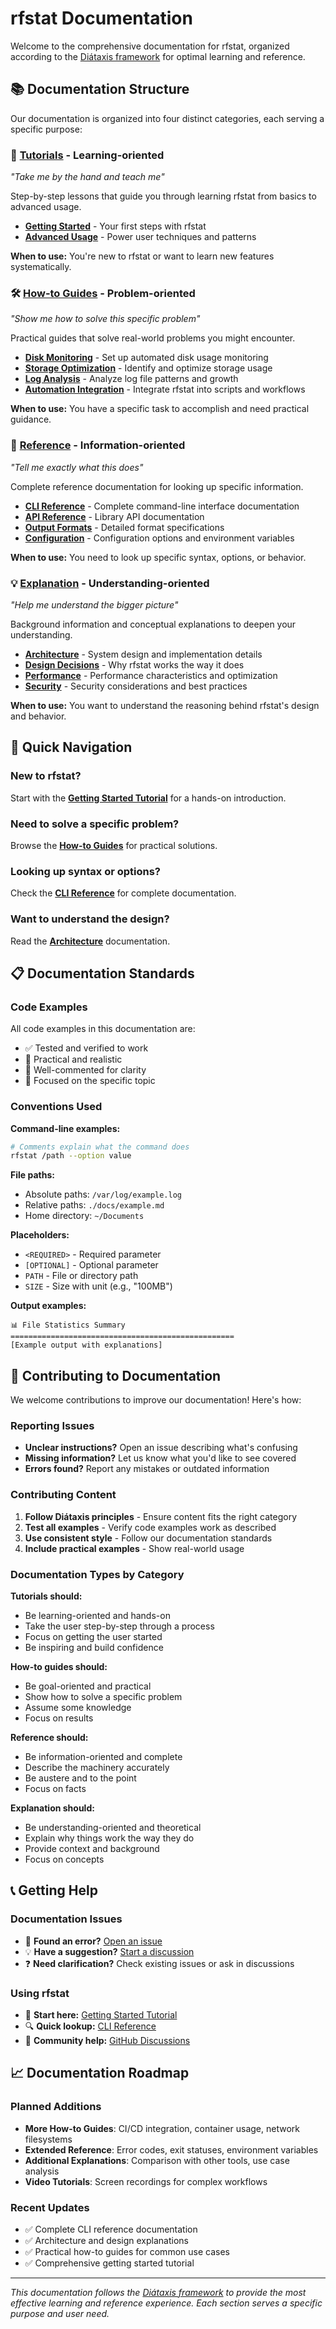 # rfstat Documentation

Welcome to the comprehensive documentation for rfstat, organized according to the [Diátaxis framework](https://diataxis.fr/) for optimal learning and reference.

## 📚 Documentation Structure

Our documentation is organized into four distinct categories, each serving a specific purpose:

### 🎯 [Tutorials](tutorials/) - Learning-oriented
*"Take me by the hand and teach me"*

Step-by-step lessons that guide you through learning rfstat from basics to advanced usage.

- **[Getting Started](tutorials/getting-started.md)** - Your first steps with rfstat
- **[Advanced Usage](tutorials/advanced-usage.md)** - Power user techniques and patterns

**When to use:** You're new to rfstat or want to learn new features systematically.

### 🛠️ [How-to Guides](how-to/) - Problem-oriented
*"Show me how to solve this specific problem"*

Practical guides that solve real-world problems you might encounter.

- **[Disk Monitoring](how-to/disk-monitoring.md)** - Set up automated disk usage monitoring
- **[Storage Optimization](how-to/storage-optimization.md)** - Identify and optimize storage usage
- **[Log Analysis](how-to/log-analysis.md)** - Analyze log file patterns and growth
- **[Automation Integration](how-to/automation.md)** - Integrate rfstat into scripts and workflows

**When to use:** You have a specific task to accomplish and need practical guidance.

### 📖 [Reference](reference/) - Information-oriented
*"Tell me exactly what this does"*

Complete reference documentation for looking up specific information.

- **[CLI Reference](reference/cli.md)** - Complete command-line interface documentation
- **[API Reference](reference/api.md)** - Library API documentation
- **[Output Formats](reference/output-formats.md)** - Detailed format specifications
- **[Configuration](reference/configuration.md)** - Configuration options and environment variables

**When to use:** You need to look up specific syntax, options, or behavior.

### 💡 [Explanation](explanation/) - Understanding-oriented
*"Help me understand the bigger picture"*

Background information and conceptual explanations to deepen your understanding.

- **[Architecture](explanation/architecture.md)** - System design and implementation details
- **[Design Decisions](explanation/design-decisions.md)** - Why rfstat works the way it does
- **[Performance](explanation/performance.md)** - Performance characteristics and optimization
- **[Security](explanation/security.md)** - Security considerations and best practices

**When to use:** You want to understand the reasoning behind rfstat's design and behavior.

## 🚀 Quick Navigation

### New to rfstat?
Start with the **[Getting Started Tutorial](tutorials/getting-started.md)** for a hands-on introduction.

### Need to solve a specific problem?
Browse the **[How-to Guides](how-to/)** for practical solutions.

### Looking up syntax or options?
Check the **[CLI Reference](reference/cli.md)** for complete documentation.

### Want to understand the design?
Read the **[Architecture](explanation/architecture.md)** documentation.

## 📋 Documentation Standards

### Code Examples
All code examples in this documentation are:
- ✅ Tested and verified to work
- 🔧 Practical and realistic
- 📝 Well-commented for clarity
- 🎯 Focused on the specific topic

### Conventions Used

**Command-line examples:**
```bash
# Comments explain what the command does
rfstat /path --option value
```

**File paths:**
- Absolute paths: `/var/log/example.log`
- Relative paths: `./docs/example.md`
- Home directory: `~/Documents`

**Placeholders:**
- `<REQUIRED>` - Required parameter
- `[OPTIONAL]` - Optional parameter
- `PATH` - File or directory path
- `SIZE` - Size with unit (e.g., "100MB")

**Output examples:**
```
📊 File Statistics Summary
==================================================
[Example output with explanations]
```

## 🤝 Contributing to Documentation

We welcome contributions to improve our documentation! Here's how:

### Reporting Issues
- **Unclear instructions?** Open an issue describing what's confusing
- **Missing information?** Let us know what you'd like to see covered
- **Errors found?** Report any mistakes or outdated information

### Contributing Content
1. **Follow Diátaxis principles** - Ensure content fits the right category
2. **Test all examples** - Verify code examples work as described
3. **Use consistent style** - Follow our documentation standards
4. **Include practical examples** - Show real-world usage

### Documentation Types by Category

**Tutorials should:**
- Be learning-oriented and hands-on
- Take the user step-by-step through a process
- Focus on getting the user started
- Be inspiring and build confidence

**How-to guides should:**
- Be goal-oriented and practical
- Show how to solve a specific problem
- Assume some knowledge
- Focus on results

**Reference should:**
- Be information-oriented and complete
- Describe the machinery accurately
- Be austere and to the point
- Focus on facts

**Explanation should:**
- Be understanding-oriented and theoretical
- Explain why things work the way they do
- Provide context and background
- Focus on concepts

## 📞 Getting Help

### Documentation Issues
- 🐛 **Found an error?** [Open an issue](https://github.com/gajeshbhat/rfstat/issues)
- 💡 **Have a suggestion?** [Start a discussion](https://github.com/gajeshbhat/rfstat/discussions)
- ❓ **Need clarification?** Check existing issues or ask in discussions

### Using rfstat
- 📖 **Start here:** [Getting Started Tutorial](tutorials/getting-started.md)
- 🔍 **Quick lookup:** [CLI Reference](reference/cli.md)
- 💬 **Community help:** [GitHub Discussions](https://github.com/gajeshbhat/rfstat/discussions)

## 📈 Documentation Roadmap

### Planned Additions
- **More How-to Guides**: CI/CD integration, container usage, network filesystems
- **Extended Reference**: Error codes, exit statuses, environment variables
- **Additional Explanations**: Comparison with other tools, use case analysis
- **Video Tutorials**: Screen recordings for complex workflows

### Recent Updates
- ✅ Complete CLI reference documentation
- ✅ Architecture and design explanations
- ✅ Practical how-to guides for common use cases
- ✅ Comprehensive getting started tutorial

---

*This documentation follows the [Diátaxis framework](https://diataxis.fr/) to provide the most effective learning and reference experience. Each section serves a specific purpose and user need.*
